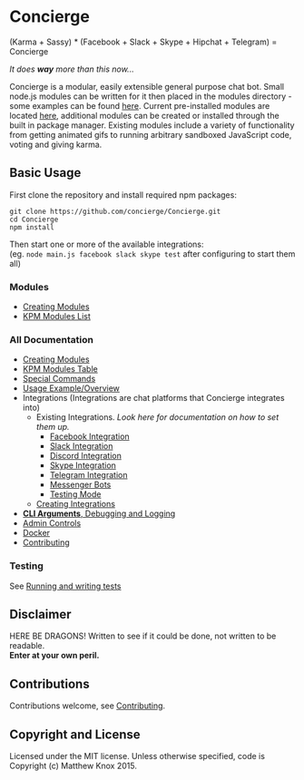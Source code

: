 # Concierge
(Karma + Sassy) * (Facebook + Slack + Skype + Hipchat + Telegram) = Concierge

<i>It does **way** more than this now...</i>

Concierge is a modular, easily extensible general purpose chat bot. Small node.js modules can be written for it then placed in the modules directory - some examples can be found [here](https://github.com/concierge/Concierge/wiki/KPM-Table). Current pre-installed modules are located [here](https://github.com/concierge/Concierge/tree/master/modules), additional modules can be created or installed through the built in package manager. Existing modules include a variety of functionality from getting animated gifs to running arbitrary sandboxed JavaScript code, voting and giving karma.

## Basic Usage
First clone the repository and install required npm packages:
```
git clone https://github.com/concierge/Concierge.git
cd Concierge
npm install
```
Then start one or more of the available integrations:<br/>
(eg. `node main.js facebook slack skype test` after configuring to start them all)

### Modules
- [Creating Modules](doc/ModuleCreation.md)
- [KPM Modules List](https://github.com/concierge/Concierge/wiki/KPM-Table)

### All Documentation
- [Creating Modules](doc/ModuleCreation.md)
- [KPM Modules Table](https://github.com/concierge/Concierge/wiki/KPM-Table)
- [Special Commands](doc/SpecialCommands.md)
- [Usage Example/Overview](https://github.com/concierge/Concierge/issues/77#issuecomment-181676118)
- Integrations (Integrations are chat platforms that Concierge integrates into)
	- Existing Integrations. *Look here for documentation on how to set them up.*
		- [Facebook Integration](doc/integrations/Facebook.md)
		- [Slack Integration](doc/integrations/Slack.md)
		- [Discord Integration](doc/integrations/Discord.md)
		- [Skype Integration](doc/integrations/Skype.md)
		- [Telegram Integration](doc/integrations/Telegram.md)
		- [Messenger Bots](doc/integrations/Messenger.md)
		- [Testing Mode](doc/integrations/Testing.md)
	- [Creating Integrations](doc/IntegrationCreation.md)
- [**CLI Arguments**, Debugging and Logging](doc/DebuggingAndLogging.md)
- [Admin Controls](doc/AdminControls.md)
- [Docker](doc/Docker.md)
- [Contributing](doc/Contributing.md)

### Testing
See [Running and writing tests](doc/Testing.md)

## Disclaimer
HERE BE DRAGONS!
Written to see if it could be done, not written to be readable.<br><b>Enter at your own peril.</b>

## Contributions
Contributions welcome, see [Contributing](doc/Contributing.md).

## Copyright and License
Licensed under the MIT license. Unless otherwise specified, code is Copyright (c) Matthew Knox 2015.
